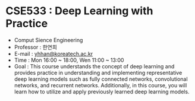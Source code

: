 # CSE533 : Deep Learning with Practice

 - Comput Sience Engineering
 - Professor : 한연희
 - E-mail : yhhan@koreatech.ac.kr
 - Time : Mon 16:00 ~ 18:00, Wen 11:00 ~ 13:00
 - Goal : This course understands the concept of deep learning and provides practice in understanding and implementing representative deep learning models such as fully connected networks, convolutional networks, and recurrent networks. Additionally, in this course, you will learn how to utilize and apply previously learned deep learning models.